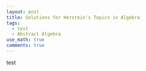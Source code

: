 ```yaml
---
layout: post
title: Solutions for Herstein's Topics in Algebra
tags:
  - test
  - Abstract Algebra
use_math: true
comments: true
---
```


test
